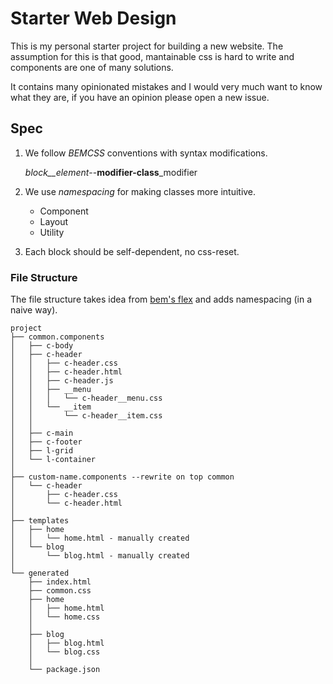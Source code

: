 # Starter Web Design

This is my personal starter project for building a new website.
The assumption for this is that good, mantainable css is hard to write and components are one of many solutions.

It contains many opinionated mistakes and I would very much want to know what they are,
if you have an opinion please open a new issue.

## Spec

1. We follow *BEMCSS* conventions with syntax modifications.

    *block__element*--**modifier-class**_modifier

2. We use *namespacing* for making classes more intuitive.

    - Component
    - Layout
    - Utility

3. Each block should be self-dependent, no css-reset.

### File Structure

The file structure takes idea from [bem's flex](https://en.bem.info/methodology/filestructure/#flex) and adds namespacing (in a naive way).

```
project
├── common.components
│   ├── c-body
│   ├── c-header
│   │   ├── c-header.css
│   │   ├── c-header.html
│   │   ├── c-header.js
│   │   ├── __menu
│   │   │   └── c-header__menu.css
│   │   └── __item
│   │       └── c-header__item.css
│   │
│   ├── c-main
│   ├── c-footer
│   ├── l-grid
│   └── l-container
│
├── custom-name.components --rewrite on top common
│   └── c-header
│       ├── c-header.css
│       └── c-header.html
│
├── templates
│   ├── home
│   │   └── home.html - manually created
│   └── blog
│       └── blog.html - manually created
│
└── generated
    ├── index.html
    ├── common.css
    ├── home
    │   ├── home.html
    │   └── home.css
    │
    ├── blog
    │   ├── blog.html
    │   └── blog.css
    │
    └── package.json
```
